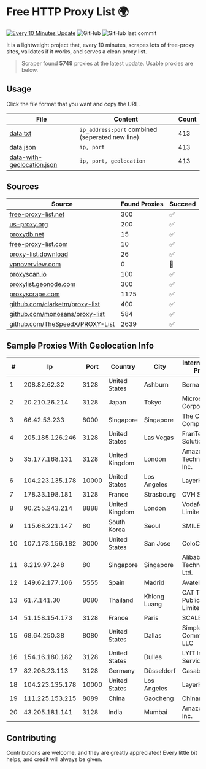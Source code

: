 
# Free HTTP Proxy List 🌍

[![Every 10 Minutes Update](https://github.com/mertguvencli/http-proxy-list/actions/workflows/main.yml/badge.svg?branch=main)](https://github.com/mertguvencli/http-proxy-list/actions/workflows/main.yml)
![GitHub](https://img.shields.io/github/license/mertguvencli/http-proxy-list)
![GitHub last commit](https://img.shields.io/github/last-commit/mertguvencli/http-proxy-list)

It is a lightweight project that, every 10 minutes, scrapes lots of free-proxy sites, validates if it works, and serves a clean proxy list.


> Scraper found **5749** proxies at the latest update. Usable proxies are below.

## Usage

Click the file format that you want and copy the URL.


|File|Content|Count|
|----|-------|-----|
|[data.txt](https://raw.githubusercontent.com/mertguvencli/http-proxy-list/main/proxy-list/data.txt)|`ip_address:port` combined (seperated new line)|413|
|[data.json](https://raw.githubusercontent.com/mertguvencli/http-proxy-list/main/proxy-list/data.json)|`ip, port`|413|
|[data-with-geolocation.json](https://raw.githubusercontent.com/mertguvencli/http-proxy-list/main/proxy-list/data-with-geolocation.json)|`ip, port, geolocation`|413|

## Sources

|Source|Found Proxies|Succeed|
|------|-------------|-------|
|[free-proxy-list.net](https://free-proxy-list.net)|300|✅|
|[us-proxy.org](https://www.us-proxy.org)|200|✅|
|[proxydb.net](http://proxydb.net)|15|✅|
|[free-proxy-list.com](https://free-proxy-list.com/?page=&port=&type%5B%5D=http&type%5B%5D=https&up_time=0&search=Search)|10|✅|
|[proxy-list.download](https://www.proxy-list.download/HTTP)|26|✅|
|[vpnoverview.com](https://vpnoverview.com/privacy/anonymous-browsing/free-proxy-servers)|0|🚫|
|[proxyscan.io](https://www.proxyscan.io)|100|✅|
|[proxylist.geonode.com](https://proxylist.geonode.com/api/proxy-list?limit=300&page=1&sort_by=lastChecked&sort_type=desc&protocols=http,https)|300|✅|
|[proxyscrape.com](https://api.proxyscrape.com/v2/?request=displayproxies&protocol=http&timeout=10000&country=all&ssl=all&anonymity=all)|1175|✅|
|[github.com/clarketm/proxy-list](https://raw.githubusercontent.com/clarketm/proxy-list/master/proxy-list-raw.txt)|400|✅|
|[github.com/monosans/proxy-list](https://raw.githubusercontent.com/monosans/proxy-list/main/proxies/http.txt)|584|✅|
|[github.com/TheSpeedX/PROXY-List](https://raw.githubusercontent.com/TheSpeedX/PROXY-List/master/http.txt)|2639|✅|


## Sample Proxies With Geolocation Info

|#|Ip|Port|Country|City|Internet Service Provider|
|-|--|----|-------|----|-------------------------|
|1|208.82.62.32|3128|United States|Ashburn|Bernardi Sounds|
|2|20.210.26.214|3128|Japan|Tokyo|Microsoft Corporation|
|3|66.42.53.233|8000|Singapore|Singapore|The Constant Company|
|4|205.185.126.246|3128|United States|Las Vegas|FranTech Solutions|
|5|35.177.168.131|3128|United Kingdom|London|Amazon Technologies Inc.|
|6|104.223.135.178|10000|United States|Los Angeles|LayerHost|
|7|178.33.198.181|3128|France|Strasbourg|OVH SAS|
|8|90.255.243.214|8888|United Kingdom|London|Vodafone Limited|
|9|115.68.221.147|80|South Korea|Seoul|SMILESERV|
|10|107.173.156.182|3000|United States|San Jose|ColoCrossing|
|11|8.219.97.248|80|Singapore|Singapore|Alibaba (US) Technology Co., Ltd.|
|12|149.62.177.106|5555|Spain|Madrid|Avatel Telecom|
|13|61.7.141.30|8080|Thailand|Khlong Luang|CAT Telecom Public Company Limited|
|14|51.158.154.173|3128|France|Paris|SCALEWAY|
|15|68.64.250.38|8080|United States|Dallas|SimpleFiber Communications LLC|
|16|154.16.180.182|3128|United States|Dulles|LYIT Internet Services|
|17|82.208.23.113|3128|Germany|Düsseldorf|Casablanca INT|
|18|104.223.135.178|10000|United States|Los Angeles|LayerHost|
|19|111.225.153.215|8089|China|Gaocheng|Chinanet|
|20|43.205.181.141|3128|India|Mumbai|Amazon.com, Inc.|



## Contributing

Contributions are welcome, and they are greatly appreciated! Every
little bit helps, and credit will always be given.

